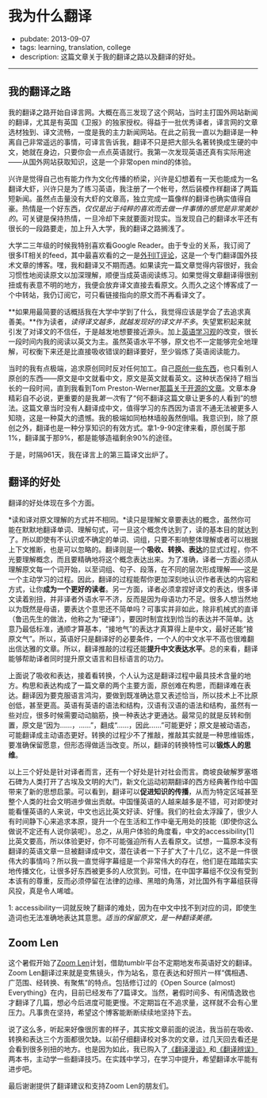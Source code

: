 # 我为什么翻译

- pubdate: 2013-09-07
- tags: learning, translation, college
- description: 这篇文章关于我的翻译之路以及翻译的好处。

---

## 我的翻译之路

我的翻译之路开始自译言网。大概在高三发现了这个网站，当时主打国外网站新闻的翻译，尤其是有英国《卫报》的独家授权。得益于一批优秀译者，译言网的文章选材独到、译文流畅，一度是我的主力新闻网站。在此之前我一直以为翻译是一种离自己非常遥远的事情，可译言告诉我，翻译不只是把大部头名著转换成生硬的中文，她就在身边，只要你会一点点英语就行。我第一次发现英语还真有实际用途——从国外网站获取知识，这是一个非常open mind的体验。

兴许是觉得自己也有能力作为文化传播的桥梁，兴许是幻想着有一天也能成为一名翻译大虾，兴许只是为了练习英语，我注册了一个帐号，然后装模作样翻译了两篇短新闻。虽然点击量没有大虾的文章高，独立完成一篇像样的翻译也确实值得自豪。热情是一个好东西，*仅仅是出于纯粹的喜欢而去做一件事情的感觉是非常美妙的*。可关键是保持热情，一旦冷却下来就要面对现实。当发现自己的翻译水平还有很长的一段路要走，加上升入大学，我的翻译之路搁浅了。

大学二三年级的时候我特别喜欢看Google Reader。由于专业的关系，我订阅了很多IT相关的feed，其中最喜欢看的之一是[外刊IT评论](http://www.aqee.net/)，这是一个专门翻译国外技术文章的博客。嘿，我和翻译又不期而遇。如果读完一篇文章觉得内容很好，我会习惯性地阅读原文以加深理解，顺便当成英语阅读练习。如果觉得文章翻译得很别扭或有表意不明的地方，我便会放弃译文直接去看原文。久而久之这个博客成了一个中转站，我仍订阅它，可只看链接指向的原文而不再看译文了。

**如果用最简要的话概括我在大学中学到了什么，我觉得应该是学会了去追求真善美。**作为读者，*读得译文越多，就越发现好的译文并不多*。失望累积起来就引发了对译文的不信任，于是越发地想要接近源头。加上[英语学习观](/2012/06/on-learning-english/)的改变，很长一段时间内我的阅读以英文为主。虽然英语水平不够，原文也不一定能够完全地理解，可权衡下来还是比直接吸收错误的翻译要好，至少锻炼了英语阅读能力。

当时的我有点极端，追求原创同时反对任何加工。自己[原创一些东西](http://hackab.it)，也只看别人原创的东西——原文是中文就看中文，原文是英文就看英文。这种状态保持了相当长的一段时间，直到我看到Tom Preston-Werner[那篇关于开源的文章](http://tom.preston-werner.com/2011/11/22/open-source-everything.html)。文章本身精彩自不必说，更重要的是我*第一次*有了“何不翻译这篇文章让更多的人看到”的想法。这篇文章当时没有人翻译成中文，值得学习的东西因为语言不通无法被更多人知晓，这是一种莫大的遗憾。我的极端如同柏林墙般轰然倒塌。我意识到，除了原创之外，翻译也是一种分享知识的有效方式。拿1-9-90定律来看，原创属于那1%，翻译属于那9%，都是能够造福剩余90%的途径。

于是，时隔961天，我在译言上的第三篇译文出炉了。

## 翻译的好处

翻译的好处体现在多个方面。

*读和译对原文理解的方式并不相同。*读只是理解文章要表达的概念，虽然你可能在默默地翻译单词、理解句式，可一旦这个概念传达到了，读的基本目的就达到了。所以即使有不认识或不确定的单词、词组，只要不影响整体理解或者可以根据上下文推断，也是可以忽略的。翻译则是一个**吸收、转换、表达**的显式过程，你不光要理解概念，而且要精确地将这个概念表达出来。为了准确，译者一方面必须从理解原文每一个词开始，以至词组、句子、段落，在不同的层次形成理解——这是一个主动学习的过程。因此，翻译的过程能帮你更加深刻地认识作者表达的内容和方式，让你**成为一个更好的读者**。另一方面，译者必须拿捏好译文的表达，很多译文读着别扭，并非译者外语水平不济，反而是因为母语功力不足。很多人想当然地以为既然是母语，要表达个意思还不简单吗？可事实并非如此，除非机械式的直译（鲁迅先生的做法，他称之为“硬译”），要因时制宜找到恰当的表达并不简单。达意乃最低标准，通顺才算基本，“接地气”的表达才真算得上是中文，最好还能“接原文气”。所以，英语好只是翻译好的必要条件，一个人的中文水平不高也很难翻出信达雅的文章。所以，翻译推敲的过程还能**提升中文表达水平**。总的来看，翻译能够帮助译者同时提升原文语言和目标语言的功力。

上面说了吸收和表达，接着看转换，个人认为这是翻译过程中最具技术含量的地方。构思和表达构成了一篇文章的两个主要方面，原创难在构思，而翻译难在表达。翻译因为要克服语言鸿沟，要做到既准确达意又表述恰当，所以技术上不比原创低，甚至更高。英语有英语的语法和结构，汉语有汉语的语法和结构，虽然有一些对应，很多时候需要动动脑筋，换一种表达才更通达。最常见的就是反转和倒置，原文是“因为……，……”，翻成“……，因此……”可能更好；原文是被动语态，可能翻译成主动语态更好。转换的过程少不了推敲，推敲其实就是一种思维锻炼，要准确保留愿意，但形态得做适当改变。所以，翻译的转换特性可以**锻炼人的思维**。

以上三个好处是针对译者而言，还有一个好处是针对社会而言。商坡良破解罗塞塔石碑为人类打开了古埃及文明的大门，新文化运动初期翻译的西方经典著作给中国带来了新的思想启蒙。可以看到，翻译可以**促进知识的传播**，从而为特定区域甚至整个人类的社会文明进步做出贡献。中国懂英语的人越来越多是不错，可对即使对能看懂英语的人来说，中文也远比英文好读、好懂。我们的社会太浮躁了，很少人有时间静下心来追求本原，提升一个在生活和工作中毫无用处的技能（即使你这么做说不定还有人说你装呢）。总之，从用户体验的角度看，中文的accessibility[1]比英文要高，所以体验更好，你不可能强迫所有人去看原文。试想，一篇原本没有翻译的英语文章一旦被翻译成中文，潜在读者一下子扩大了十几亿，这不是一件很伟大的事情吗？所以我一直觉得字幕组是一个非常伟大的存在，他们是在踏踏实实地传播文化，让很多好东西被更多的人欣赏到。可惜，在中国字幕组不仅没有受到本该有的尊重，反而必须停留在法律的边缘、黑暗的角落，对比国外有字幕组获得风投，真是令人唏嘘。

1: accessibility一词就反映了翻译的难处，因为在中文中找不到对应的词，即使生造词也无法准确地表达其意思。*适当的保留原文，是一种翻译美德。*

## Zoom Len

这个暑假开始了[Zoom Len](http://kavinyao.tumblr.com/)计划，借助tumblr平台不定期地发布英语好文的翻译。Zoom Len翻译过来就是变焦镜头，作为站名，意在表达和好照片一样“偶相遇、广范围、经转换、有聚焦”的特点。包括修订过的《Open Source (almost) Everything》在内，目前已经发布了7篇译文。当然，暑假时间多、有闲情逸致也才翻译了几篇，想必今后进度可能更慢。不定期旨在不追求量，这样就不会有心里压力。凡事贵在坚持，希望这个博客能断断续续地坚持下去。

说了这么多，听起来好像很厉害的样子，其实按文章前面的说法，我当前在吸收、转换和表达三个方面都很欠缺。以前仔细翻译校对多次的文章，过几天回去看还是会看到很多别扭的地方。也是因为如此，我已购入了[《翻译漫谈》](http://www.ituring.com.cn/book/1225)和[《翻译辨误》](http://www.amazon.cn/dp/B009TCJGLE)两本书，主动学一些翻译技巧。在实践中学习，在学习中提升，希望翻译水平能有进步吧。

最后谢谢提供了翻译建议和支持Zoom Len的朋友们。